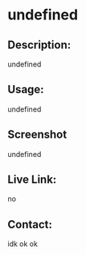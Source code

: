 # undefined

  ## Description: 
  undefined
  ## Usage: 
  undefined
  ## Screenshot
  undefined
  ## Live Link:
  no
  ## Contact:
  idk
  ok
  ok
